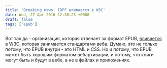 ```yaml
---
title: 'Breaking news. IDPF вливается в W3C'
date: Wed, 27 Apr 2016 12:30:23 +0000
draft: false
tags: ['epub']
---
```


Вот так да - организация, которая отвечает за формат EPUB, [вливается](http://www.publishersweekly.com/pw/by-topic/industry-news/industry-deals/article/70076-idpf-w3c-considering-merger.html) в W3C, которая занимается стандартами веба. Думаю, это не только потому, что EPUB внутри - это HTML и CSS. Но и потому, что EPUB может быть хорошим форматом вебархивации, и потому, что книги могут быть и будут в вебе, а не в файлах и приложениях.